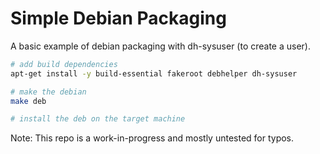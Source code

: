 # Simple Debian Packaging

A basic example of debian packaging with dh-sysuser (to create a user).

```sh
# add build dependencies
apt-get install -y build-essential fakeroot debhelper dh-sysuser

# make the debian
make deb

# install the deb on the target machine
```

Note: This repo is a work-in-progress and mostly untested for typos.
